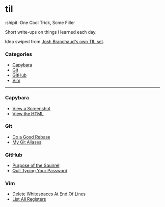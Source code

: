 # til
:shipit: One Cool Trick, Some Filler 

Short write-ups on things I learned each day. 

Idea swiped from [Josh Branchaud's own TIL
set](https://github.com/jbranchaud/til/blob/master/README.md).

### Categories

* [Capybara](#capybara)
* [Git](#git)
* [GitHub](#github)
* [Vim](#vim)

---

### Capybara

- [View a Screenshot](capybara/view-a-screenshot.md)
- [View the HTML](capybara/view-the-html.md)

### Git

- [Do a Good Rebase](git/do-a-good-rebase.md)
- [My Git Aliases](git/my-git-aliases.md)

### GitHub

- [Purpose of the Squirrel](github/purpose-of-the-squirrel.md)
- [Quit Typing Your Password](github/quit-typing-your-password.md)

### Vim

- [Delete Whitespaces At End Of Lines](vim/delete-whitespace-at-end-of-line.md)
- [List All Registers](vim/list-all-registers.md)
